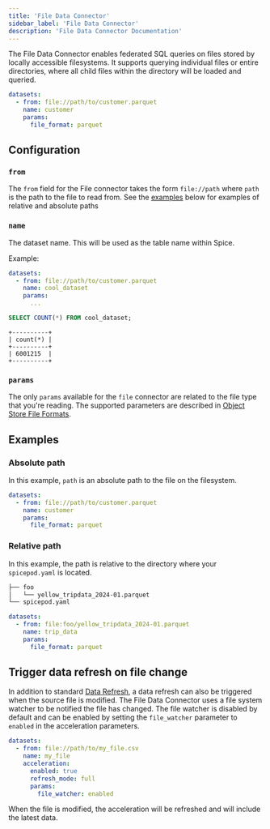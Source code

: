```yaml
---
title: 'File Data Connector'
sidebar_label: 'File Data Connector'
description: 'File Data Connector Documentation'
---
```


The File Data Connector enables federated SQL queries on files stored by locally accessible filesystems. It supports querying individual files or entire directories, where all child files within the directory will be loaded and queried.

```yaml
datasets:
  - from: file://path/to/customer.parquet
    name: customer
    params:
      file_format: parquet
```

## Configuration

### `from`

The `from` field for the File connector takes the form `file://path` where `path` is the path to the file to read from. See the [examples](#examples) below for examples of relative and absolute paths

### `name`

The dataset name. This will be used as the table name within Spice.

Example:
```yaml
datasets:
  - from: file://path/to/customer.parquet
    name: cool_dataset
    params:
      ...
```

```sql
SELECT COUNT(*) FROM cool_dataset;
```

```shell
+----------+
| count(*) |
+----------+
| 6001215  |
+----------+
```

### `params`

The only `params` available for the `file` connector are related to the file type that you're reading. The supported parameters are described in [Object Store File Formats](/components/data-connectors/index.md#object-store-file-formats). 

## Examples

### Absolute path

In this example, `path` is an absolute path to the file on the filesystem.

```yaml
datasets:
  - from: file://path/to/customer.parquet
    name: customer
    params:
      file_format: parquet
```

### Relative path

In this example, the path is relative to the directory where your `spicepod.yaml` is located.

```bash
├── foo
│   └── yellow_tripdata_2024-01.parquet
└── spicepod.yaml
```

```yaml
datasets:
  - from: file:foo/yellow_tripdata_2024-01.parquet
    name: trip_data
    params:
      file_format: parquet
```

## Trigger data refresh on file change

In addition to standard [Data Refresh](/components/data-accelerators/data-refresh), a data refresh can also be triggered when the source file is modified. The File Data Connector uses a file system watcher to be notified the file has changed. The file watcher is disabled by default and can be enabled by setting the `file_watcher` parameter to `enabled` in the acceleration parameters.

```yaml
datasets:
  - from: file://path/to/my_file.csv
    name: my_file
    acceleration:
      enabled: true
      refresh_mode: full
      params:
        file_watcher: enabled
```

When the file is modified, the acceleration will be refreshed and will include the latest data.